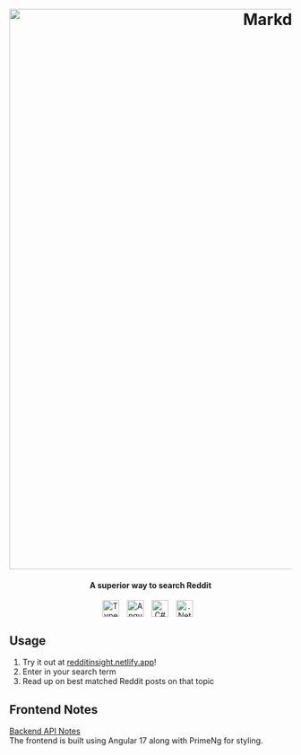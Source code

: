 
<h1 align="center">
  <br>
  <a href="https://redditinsight.pro"><img src="https://github.com/zeminlai/RedditInsightAngular/assets/106502102/b4189a27-16bc-499b-896d-d2bcce315639" alt="Markdownify" width="1000"></a>

</h1>
<h4 align="center">A superior way to search Reddit</h4>

<p align="center">
<img align="center" alt="TypeScript" width="30px" style="padding-right:10px;" src="https://cdn.jsdelivr.net/gh/devicons/devicon/icons/typescript/typescript-plain.svg" />
<img align="center" alt="Angular" width="30px" style="padding-right:10px;" src="https://cdn.jsdelivr.net/gh/devicons/devicon/icons/angularjs/angularjs-plain.svg" />
<img align="center" alt="C#" width="30px" style="padding-right:10px;" src="https://cdn.jsdelivr.net/gh/devicons/devicon@latest/icons/csharp/csharp-plain.svg" />
<img align="center" alt=".Net Core" width="30px" style="padding-right:10px;" src="https://cdn.jsdelivr.net/gh/devicons/devicon@latest/icons/dotnetcore/dotnetcore-original.svg" />
</p>

##  Usage
1. Try it out at [redditinsight.netlify.app](https://redditinsight.netlify.app/)!
2. Enter in your search term 
3. Read up on best matched Reddit posts on that topic  

##  Frontend Notes
[Backend API Notes](https://github.com/zeminlai/RedditInsightAPI)\
The frontend is built using Angular 17 along with PrimeNg for styling.
